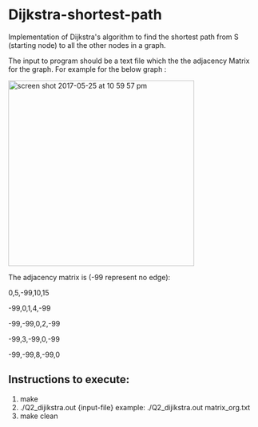 # Dijkstra-shortest-path
Implementation of Dijkstra's algorithm to find the shortest path from S (starting node) to all the other nodes in a graph. 

The input to program should be a text file which the the adjacency Matrix for the graph.
For example for the below graph : 

<img width="372" alt="screen shot 2017-05-25 at 10 59 57 pm" src="https://cloud.githubusercontent.com/assets/23372809/26478960/f9ebd3ce-419d-11e7-9678-58e05c9d40d6.png">

The adjacency matrix is (-99 represent no edge):

0,5,-99,10,15

-99,0,1,4,-99

-99,-99,0,2,-99

-99,3,-99,0,-99

-99,-99,8,-99,0




## Instructions to execute:
1. make
2. ./Q2_dijikstra.out {input-file}
  example: ./Q2_dijikstra.out matrix_org.txt
3. make clean
